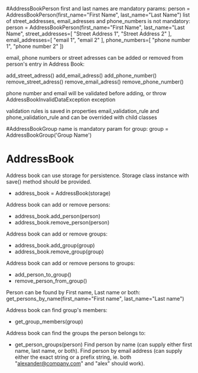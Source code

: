 #AddressBookPerson
first and last names are mandatory params:
person = AddressBookPerson(first_name="First Name",
                            last_name="Last Name")
list of street_addresses, email_adresses and phone_numbers is not
mandatory:
person = AddressBookPerson(first_name="First Name",
                            last_name="Last Name",
                            street_addresses=[
                                "Street Address 1",
                                "Street Address 2"
                            ],
                            email_addresses=[
                                "email 1",
                                "email 2"
                            ],
                            phone_numbers=[
                                "phone number 1",
                                "phone number 2"
                            ])

email, phone numbers or street adresses can be added or removed
from person's entry in Address Book:

add_street_adress()
add_email_adress()
add_phone_number()
remove_street_adress()
remove_email_adress()
remove_phone_number()

phone number and email will be validated before adding, or throw
AddressBookInvalidDataException exception

validation rules is saved in properties email_validation_rule and
phone_validation_rule and can be overrided with child classes

#AddressBookGroup
name is mandatory param for group:
group = AddressBookGroup('Group Name')

# AddressBook
Address book can use storage for persistence.
Storage class instance with save() method should be provided.

* address_book = AddressBook(storage)

Address book can add or remove persons:
* address_book.add_person(person)
* address_book.remove_person(person)

Address book can add or remove groups:
* address_book.add_group(group)
* address_book.remove_group(group)

Address book can add or remove persons to groups:
* add_person_to_group()
* remove_person_from_group()

Person can be found by First name, Last name or both:
get_persons_by_name(first_name="First name", last_name="Last name")

Address book can find group's members:
* get_group_members(group)

Address book can find the groups the person belongs to:
* get_person_groups(person)
Find person by name (can supply either first name, last name, or both).
Find person by email address (can supply either the exact string or a prefix string, ie. both "alexander@company.com" and "alex" should work).

